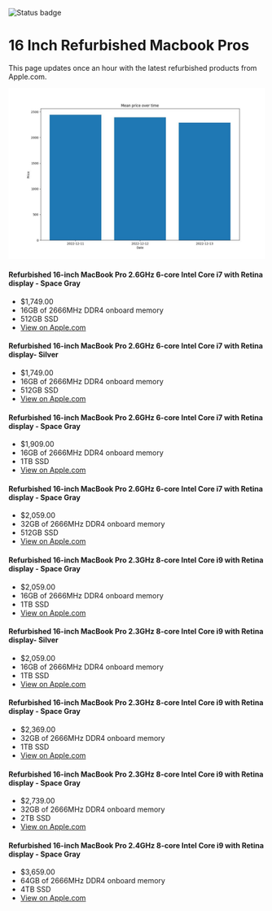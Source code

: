 


![Status badge](https://github.com/seanbehan/apple-intel-refurbs/actions/workflows/python-app.yml/badge.svg)


# 16 Inch Refurbished Macbook Pros

This page updates once an hour with the latest refurbished products from Apple.com. 

![Prices over time](prices.jpg?raw=true "Prices")


#### Refurbished 16-inch MacBook Pro 2.6GHz 6-core Intel Core i7 with Retina display - Space Gray
- $1,749.00
- 16GB of 2666MHz DDR4 onboard memory
- 512GB SSD
- [View on Apple.com](https://apple.com/shop/product/FVVJ2LL/A/refurbished-16-inch-macbook-pro-26ghz-6-core-intel-core-i7-with-retina-display-space-gray?fnode=1302a64b90650c8004f83adfcc8407e0f7822202fef119e19417738e0442d604cd2f6c53be7700b69295e2e6dbabc9fae4a961d7babddc5ec0864f0a4c35d85e5cdce13a0506aa48f9962c6dad71077f)
    
#### Refurbished 16-inch MacBook Pro 2.6GHz 6-core Intel Core i7 with Retina display- Silver
- $1,749.00
- 16GB of 2666MHz DDR4 onboard memory
- 512GB SSD
- [View on Apple.com](https://apple.com/shop/product/FVVL2LL/A/refurbished-16-inch-macbook-pro-26ghz-6-core-intel-core-i7-with-retina-display-silver?fnode=1302a64b90650c8004f83adfcc8407e0f7822202fef119e19417738e0442d604cd2f6c53be7700b69295e2e6dbabc9fae4a961d7babddc5ec0864f0a4c35d85e5cdce13a0506aa48f9962c6dad71077f)
    
#### Refurbished 16-inch MacBook Pro 2.6GHz 6-core Intel Core i7 with Retina display - Space Gray
- $1,909.00
- 16GB of 2666MHz DDR4 onboard memory
- 1TB SSD
- [View on Apple.com](https://apple.com/shop/product/G0XZ0LL/A/refurbished-16-inch-macbook-pro-26ghz-6-core-intel-core-i7-with-retina-display-space-gray?fnode=1302a64b90650c8004f83adfcc8407e0f7822202fef119e19417738e0442d604cd2f6c53be7700b69295e2e6dbabc9fae4a961d7babddc5ec0864f0a4c35d85e5cdce13a0506aa48f9962c6dad71077f)
    
#### Refurbished 16-inch MacBook Pro 2.6GHz 6-core Intel Core i7 with Retina display - Space Gray
- $2,059.00
- 32GB of 2666MHz DDR4 onboard memory
- 512GB SSD
- [View on Apple.com](https://apple.com/shop/product/G0XZ9LL/A/refurbished-16-inch-macbook-pro-26ghz-6-core-intel-core-i7-with-retina-display-space-gray?fnode=1302a64b90650c8004f83adfcc8407e0f7822202fef119e19417738e0442d604cd2f6c53be7700b69295e2e6dbabc9fae4a961d7babddc5ec0864f0a4c35d85e5cdce13a0506aa48f9962c6dad71077f)
    
#### Refurbished 16-inch MacBook Pro 2.3GHz 8-core Intel Core i9 with Retina display - Space Gray
- $2,059.00
- 16GB of 2666MHz DDR4 onboard memory
- 1TB SSD
- [View on Apple.com](https://apple.com/shop/product/FVVK2LL/A/refurbished-16-inch-macbook-pro-23ghz-8-core-intel-core-i9-with-retina-display-space-gray?fnode=1302a64b90650c8004f83adfcc8407e0f7822202fef119e19417738e0442d604cd2f6c53be7700b69295e2e6dbabc9fae4a961d7babddc5ec0864f0a4c35d85e5cdce13a0506aa48f9962c6dad71077f)
    
#### Refurbished 16-inch MacBook Pro 2.3GHz 8-core Intel Core i9 with Retina display- Silver
- $2,059.00
- 16GB of 2666MHz DDR4 onboard memory
- 1TB SSD
- [View on Apple.com](https://apple.com/shop/product/FVVM2LL/A/refurbished-16-inch-macbook-pro-23ghz-8-core-intel-core-i9-with-retina-display-silver?fnode=1302a64b90650c8004f83adfcc8407e0f7822202fef119e19417738e0442d604cd2f6c53be7700b69295e2e6dbabc9fae4a961d7babddc5ec0864f0a4c35d85e5cdce13a0506aa48f9962c6dad71077f)
    
#### Refurbished 16-inch MacBook Pro 2.3GHz 8-core Intel Core i9 with Retina display - Space Gray
- $2,369.00
- 32GB of 2666MHz DDR4 onboard memory
- 1TB SSD
- [View on Apple.com](https://apple.com/shop/product/G0Y07LL/A/refurbished-16-inch-macbook-pro-23ghz-8-core-intel-core-i9-with-retina-display-space-gray?fnode=1302a64b90650c8004f83adfcc8407e0f7822202fef119e19417738e0442d604cd2f6c53be7700b69295e2e6dbabc9fae4a961d7babddc5ec0864f0a4c35d85e5cdce13a0506aa48f9962c6dad71077f)
    
#### Refurbished 16-inch MacBook Pro 2.3GHz 8-core Intel Core i9 with Retina display - Space Gray
- $2,739.00
- 32GB of 2666MHz DDR4 onboard memory
- 2TB SSD
- [View on Apple.com](https://apple.com/shop/product/G0Y0CLL/A/refurbished-16-inch-macbook-pro-23ghz-8-core-intel-core-i9-with-retina-display-space-gray?fnode=1302a64b90650c8004f83adfcc8407e0f7822202fef119e19417738e0442d604cd2f6c53be7700b69295e2e6dbabc9fae4a961d7babddc5ec0864f0a4c35d85e5cdce13a0506aa48f9962c6dad71077f)
    
#### Refurbished 16-inch MacBook Pro 2.4GHz 8-core Intel Core i9 with Retina display - Space Gray
- $3,659.00
- 64GB of 2666MHz DDR4 onboard memory
- 4TB SSD
- [View on Apple.com](https://apple.com/shop/product/G0ZNBLL/A/refurbished-16-inch-macbook-pro-24ghz-8-core-intel-core-i9-with-retina-display-space-gray?fnode=1302a64b90650c8004f83adfcc8407e0f7822202fef119e19417738e0442d604cd2f6c53be7700b69295e2e6dbabc9fae4a961d7babddc5ec0864f0a4c35d85e5cdce13a0506aa48f9962c6dad71077f)
    